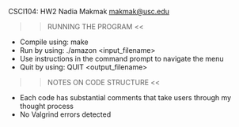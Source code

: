 CSCI104: HW2
Nadia Makmak
makmak@usc.edu

>> RUNNING THE PROGRAM <<
- Compile using:		make
- Run by using:			./amazon <input_filename>
- Use instructions in the command prompt to navigate the menu
- Quit by using:		QUIT <output_filename>

>> NOTES ON CODE STRUCTURE <<
- Each code has substantial comments that take users through my thought process
- No Valgrind errors detected